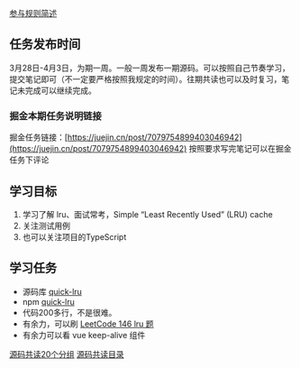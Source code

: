 [参与规则简述](https://www.yuque.com/ruochuan12/notice/gm51y6?view=doc_embed)
## 任务发布时间
3月28日-4月3日，为期一周。一般一周发布一期源码。可以按照自己节奏学习，提交笔记即可（不一定要严格按照我规定的时间）。往期共读也可以及时复习，笔记未完成可以继续完成。
### 掘金本期任务说明链接

掘金任务链接：[https://juejin.cn/post/7079754899403046942](https://juejin.cn/post/7079754899403046942)
按照要求写完笔记可以在掘金任务下评论
## 学习目标

1. 学习了解 lru、面试常考，Simple “Least Recently Used” (LRU) cache
2. 关注测试用例
3. 也可以关注项目的TypeScript
## 学习任务

- 源码库 [quick-lru](https://link.juejin.cn?target=https%3A%2F%2Fgithub.com%2Fsindresorhus%2Fquick-lru)
- npm [quick-lru](https://link.juejin.cn?target=https%3A%2F%2Fwww.npmjs.com%2Fpackage%2Fquick-lru)
- 代码200多行，不是很难。
- 有余力，可以刷 [LeetCode 146 lru 题](https://link.juejin.cn?target=https%3A%2F%2Fleetcode-cn.com%2Fproblems%2Flru-cache%2F)
- 有余力可以看 vue keep-alive 组件


[源码共读20个分组](https://www.yuque.com/go/doc/56866898?view=doc_embed)
[源码共读目录](https://www.yuque.com/go/doc/55657026?view=doc_embed)
